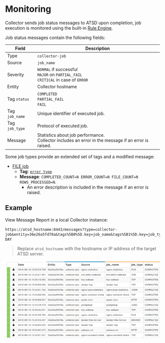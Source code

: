 # Monitoring

Collector sends job status messages to ATSD upon completion, job execution is monitored using the built-in [Rule Engine](https://axibase.com/docs/atsd/rule-engine/).

Job status messages contain the following fields:

Field | Description
---|---
Type | `collector-job`
Source | `job_name`
Severity | `NORMAL` if successful<br>`MAJOR` on `PARTIAL_FAIL`<br>`CRITICAL` in case of `ERROR`
Entity | Collector hostname
Tag `status` | `COMPLETED`<br>`PARTIAL_FAIL`<br>`FAIL`
Tag `job_name` | Unique identifier of executed job.
Tag `job_type` | Protocol of executed job.
Message | Statistics about job performance.<br>Collector includes an error in the message if an error is raised.

Some job types provide an extended set of tags and a modified message:

* [FILE job](./jobs/file.md)
  * **Tag**: [`error type`](./jobs/completion-messages.md)
  * **Message**: `COMPLETED_COUNT=N ERROR_COUNT=N FILE_COUNT=N ROWS_PROCESSED=N`.
    * An error description is included in the message if an error is raised.

## Example

View Message Report in a local Collector instance:

```ls
https://atsd_hostname:8443/messages?type=collector-job&entity=36e26a5fd70a&tags%5B0%5D.key=job_name&tags%5B1%5D.key=job_type&tags%5B2%5D.key=status&interval=1-DAY
```

> Replace `atsd_hostname` with  the hostname or IP address of the target ATSD server.

![Collector Messages](./images/monitoring-1.png)
